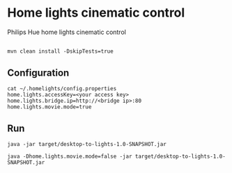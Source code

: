 # Home lights cinematic control

Philips Hue home lights cinematic control

##
```
mvn clean install -DskipTests=true
```

## Configuration


```
cat ~/.homelights/config.properties
home.lights.accessKey=<your access key>
home.lights.bridge.ip=http://<bridge ip>:80
home.lights.movie.mode=true
```

## Run

```
java -jar target/desktop-to-lights-1.0-SNAPSHOT.jar
```

```
java -Dhome.lights.movie.mode=false -jar target/desktop-to-lights-1.0-SNAPSHOT.jar 
```
